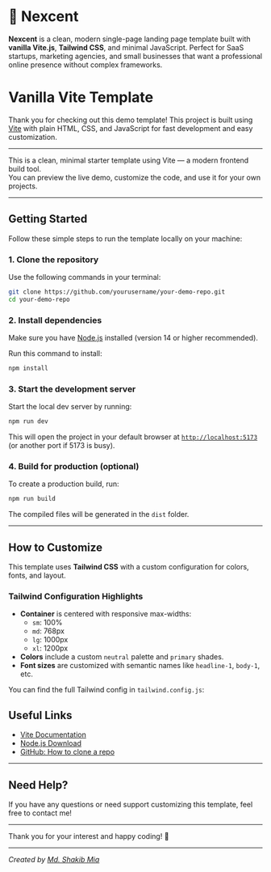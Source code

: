 # 🌿 Nexcent

**Nexcent** is a clean, modern single-page landing page template built with **vanilla Vite.js**, **Tailwind CSS**, and minimal JavaScript. Perfect for SaaS startups, marketing agencies, and small businesses that want a professional online presence without complex frameworks.

# Vanilla Vite Template

Thank you for checking out this demo template! This project is built using [Vite](https://vitejs.dev/) with plain HTML, CSS, and JavaScript for fast development and easy customization.

---

This is a clean, minimal starter template using Vite — a modern frontend build tool.  
You can preview the live demo, customize the code, and use it for your own projects.

---

## Getting Started

Follow these simple steps to run the template locally on your machine:

### 1. Clone the repository

Use the following commands in your terminal:

```bash
git clone https://github.com/yourusername/your-demo-repo.git
cd your-demo-repo
```

### 2. Install dependencies

Make sure you have [Node.js](https://nodejs.org/) installed (version 14 or higher recommended).

Run this command to install:

```bash
npm install
```

### 3. Start the development server

Start the local dev server by running:

```bash
npm run dev
```

This will open the project in your default browser at [`http://localhost:5173`](http://localhost:5173) (or another port if 5173 is busy).

### 4. Build for production (optional)

To create a production build, run:

```bash
npm run build
```

The compiled files will be generated in the `dist` folder.

---

## How to Customize

This template uses **Tailwind CSS** with a custom configuration for colors, fonts, and layout.

### Tailwind Configuration Highlights

- **Container** is centered with responsive max-widths:
  - `sm`: 100%
  - `md`: 768px
  - `lg`: 1000px
  - `xl`: 1200px
- **Colors** include a custom `neutral` palette and `primary` shades.
- **Font sizes** are customized with semantic names like `headline-1`, `body-1`, etc.

You can find the full Tailwind config in `tailwind.config.js`:

## Useful Links

- [Vite Documentation](https://vitejs.dev/guide/)
- [Node.js Download](https://nodejs.org/)
- [GitHub: How to clone a repo](https://docs.github.com/en/repositories/creating-and-managing-repositories/cloning-a-repository)

---

## Need Help?

If you have any questions or need support customizing this template, feel free to contact me!

---

Thank you for your interest and happy coding! 🚀

---

_Created by [Md. Shakib Mia](https://github.com/shakib-mia/)_
